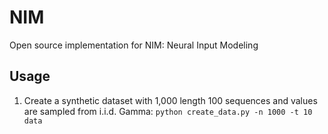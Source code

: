 # NIM
Open source implementation for NIM: Neural Input Modeling

## Usage

1. Create a synthetic dataset with 1,000 length 100 sequences and values are sampled from i.i.d. Gamma: `python create_data.py -n 1000 -t 10 data`
